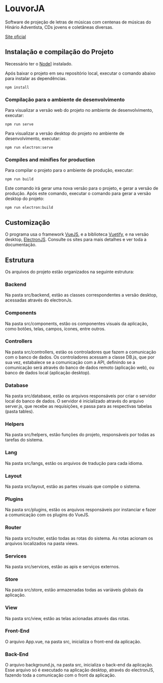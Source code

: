 # LouvorJA

Software de projeção de letras de músicas com centenas de músicas do Hinário Adventista, CDs jovens e coletâneas diversas.

[Site oficial](https://louvorja.com.br/)

## Instalação e compilação do Projeto

Necessário ter o [Node](https://nodejs.org/)] instalado.

Após baixar o projeto em seu repositório local, executar o comando abaixo para instalar as dependências.
```
npm install
```

### Compilação para o ambiente de desenvolvimento
Para visualizar a versão web do projeto no ambiente de desenvolvimento, executar:
```
npm run serve
```

Para visualizar a versão desktop do projeto no ambiente de desenvolvimento, executar:
```
npm run electron:serve
```

### Compiles and minifies for production
Para compilar o projeto para o ambiente de produção, executar:
```
npm run build
```

Este comando irá gerar uma nova versão para o projeto, e gerar a versão de produção. Após este comando, executar o comando para gerar a versão desktop do projeto:
```
npm run electron:build
```

## Customização
O programa usa o framework [VueJS](https://cli.vuejs.org/), e a biblioteca [Vuetify](https://v2.vuetifyjs.com/), e na versão desktop, [ElectronJS](https://www.electronjs.org/). Consulte os sites para mais detalhes e ver toda a documentação.

## Estrutura
Os arquivos do projeto estão organizados na seguinte estrutura:

### Backend
Na pasta src/backend, estão as classes correspondentes a versão desktop, acessadas através do electronJs.

### Components
Na pasta src/components, estão os componentes visuais da aplicação, como botões, telas, campos, ícones, entre outros.

### Controllers
Na pasta src/controllers, estão os controladores que fazem a comunicação com o banco de dados. Os controladores acessam a classe DB.js, que por sua vez, estabalece se a comunicação com a API, definindo se a comunicação será através do banco de dados remoto (aplicação web), ou banco de dados local (aplicação desktop).

### Database
Na pasta src/database, estão os arquivos responsáveis por criar o servidor local do banco de dados. O servidor é inicializado através do arquivo server.js, que recebe as requisições, e passa para as respectivas tabelas (pasta tables).

### Helpers
Na pasta src/helpers, estão funções do projeto, responsáveis por todas as tarefas do sistema.

### Lang
Na pasta src/langs, estão os arquivos de tradução para cada idioma.

### Layout
Na pasta src/layout, estão as partes visuais que compõe o sistema.

### Plugins
Na pasta src/plugins, estão os arquivos responsáveis por instanciar e fazer a comunicação com os plugins do VueJS.

### Router
Na pasta src/router, estão todas as rotas do sistema. As rotas acionam os arquivos localizados na pasta views.

### Services
Na pasta src/services, estão as apis e serviços externos.

### Store
Na pasta src/store, estão armazenadas todas as variáveis globais da aplicação.

### View
Na pasta src/view, estão as telas acionadas através das rotas.

### Front-End
O arquivo App.vue, na pasta src, inicializa o front-end da aplicação.

### Back-End
O arquivo background.js, na pasta src, inicializa o back-end da aplicação. Esse arquivo só é executado na aplicação desktop, através do electronJS, fazendo toda a comunicação com o front da aplicação.

